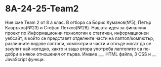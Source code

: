 # 8A-24-25-Team2
Ние сме Team 2 от 8 а клас. В отбора са Борис Куманов(№5), Петър Кавръков(№23) и Стефан Петков(№26). 
Нашата идея за финалния проект по Информационни технологии е статичен, информационен уебсайт, в който се представят отделните части на лаптоп/компютър, различните видове лаптопи, компютри и части и откъде могат да се закупят най-изгодно, както и защо втора употреба лаптопите са по-добри в някои отношения от първа. Имаме ___ HTML файла, 3 CSS и __ JavaScript функци.

                                                                                          
